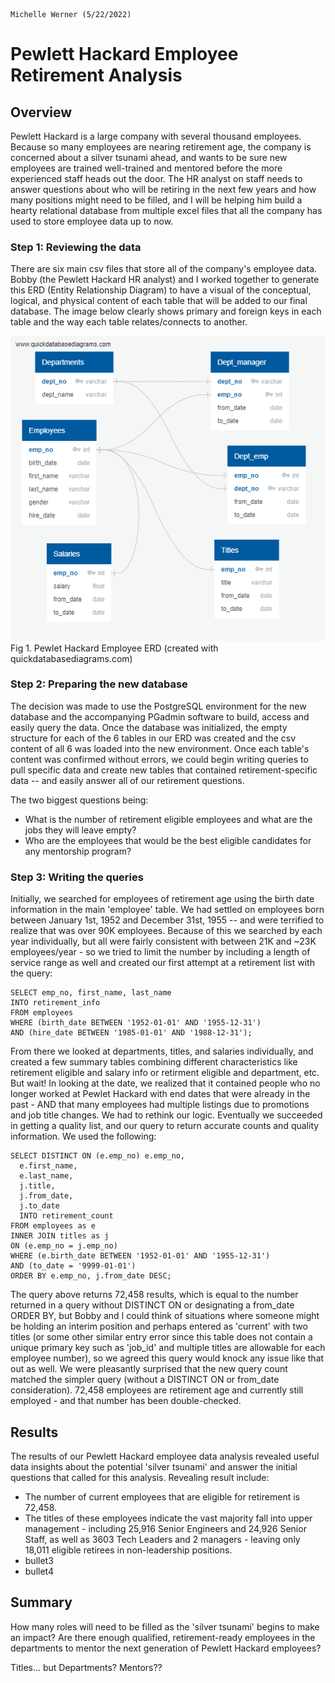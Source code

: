                                                                                            Michelle Werner (5/22/2022)
# Pewlett Hackard Employee Retirement Analysis

## Overview
Pewlett Hackard is a large company with several thousand employees. Because so many employees are nearing retirement age, the company is concerned about a silver tsunami ahead, and wants to be sure new employees are trained well-trained and mentored before the more experienced staff heads out the door.  The HR analyst on staff needs to answer questions about who will be retiring in the next few years and how many positions might need to be filled, and I will be helping him build a hearty relational database from multiple excel files that all the company has used to store employee data up to now.

### Step 1: Reviewing the data
There are six main csv files that store all of the company's employee data.  Bobby (the Pewlett Hackard HR analyst) and I worked together to generate this ERD (Entity Relationship Diagram) to have a visual of the conceptual, logical, and physical content of each table that will be added to our final database. The image below clearly shows primary and foreign keys in each table and the way each table relates/connects to another.

<img src="https://raw.githubusercontent.com/miwermi/pewlett-hackard-analysis/main/EmployeeDB.png" alt="Fig 1. Pewlet Hackard Employee ERD" />
Fig 1. Pewlet Hackard Employee ERD (created with quickdatabasediagrams.com)

### Step 2: Preparing the new database
The decision was made to use the PostgreSQL environment for the new database and the accompanying PGadmin software to build, access and easily query the data. Once the database was initialized, the empty structure for each of the 6 tables in our ERD was created and the csv content of all 6 was loaded into the new environment. Once each table's content was confirmed without errors, we could begin writing queries to pull specific data and create new tables that contained retirement-specific data -- and easily answer all of our retirement questions.

The two biggest questions being:
- What is the number of retirement eligible employees and what are the jobs they will leave empty?
- Who are the employees that would be the best eligible candidates for any mentorship program?

### Step 3: Writing the queries

Initially, we searched for employees of retirement age using the birth date information in the main 'employee' table. We had settled on employees born between January 1st, 1952 and December 31st, 1955 -- and were terrified to realize that was over 90K employees.  Because of this we searched by each year individually, but all were fairly consistent with between 21K and ~23K employees/year - so we tried to limit the number by including a length of service range as well and created our first attempt at a retirement list with the query:

    SELECT emp_no, first_name, last_name
    INTO retirement_info
    FROM employees
    WHERE (birth_date BETWEEN '1952-01-01' AND '1955-12-31')
    AND (hire_date BETWEEN '1985-01-01' AND '1988-12-31');

From there we looked at departments, titles, and salaries individually, and created a few summary tables combining different characteristics like retirement eligible and salary info or retirment eligible and department, etc. But wait!  In looking at the date, we realized that it contained people who no longer worked at Pewlet Hackard with end dates that were already in the past - AND that many employees had multiple listings due to promotions and job title changes.
We had to rethink our logic. Eventually we succeeded in getting a quality list, and our query to return accurate counts and quality information. We used the following:

    SELECT DISTINCT ON (e.emp_no) e.emp_no,
      e.first_name,
      e.last_name,
      j.title,
      j.from_date,
      j.to_date
      INTO retirement_count
    FROM employees as e
    INNER JOIN titles as j
    ON (e.emp_no = j.emp_no)
    WHERE (e.birth_date BETWEEN '1952-01-01' AND '1955-12-31')
    AND (to_date = '9999-01-01')
    ORDER BY e.emp_no, j.from_date DESC;
  
The query above returns 72,458 results, which is equal to the number returned in a query without DISTINCT ON or designating a from_date ORDER BY, but Bobby and I could think of situations where someone might be holding an interim position and perhaps entered as 'current' with two titles (or some other similar entry error since this table does not contain a unique primary key such as 'job_id' and multiple titles are allowable for each employee number), so we agreed this query would knock any issue like that out as well.  We were pleasantly surprised that the new query count matched the simpler query (without a DISTINCT ON or from_date consideration). 72,458 employees are retirement age and currently still employed - and that number has been double-checked.

## Results

The results of our Pewlett Hackard employee data analysis revealed useful data insights about the potential 'silver tsunami' and answer the initial questions that called for this analysis. Revealing result include:

 - The number of current employees that are eligible for retirement is 72,458.
 - The titles of these employees indicate the vast majority fall into upper management - including 25,916 Senior Engineers and 24,926 Senior Staff, as well as 3603 Tech Leaders and 2 managers - leaving only 18,011 eligible retirees in non-leadership positions.
 - bullet3
 - bullet4

## Summary

How many roles will need to be filled as the 'silver tsunami' begins to make an impact?
Are there enough qualified, retirement-ready employees in the departments to mentor the next generation of Pewlett Hackard employees?

Titles... but Departments?  Mentors??

